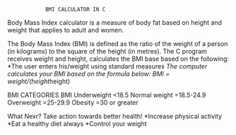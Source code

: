 				BMI CALCULATOR IN C
Body Mass Index calculator is a measure of body fat based on height and weight 
that applies to adult and women.

The Body Mass Index (BMI) is defined as the ratio of the weight of a person 
(in kilograms) to the square of the height (in metres).
The C program receives weight and height, calculates the BMI base based on the 
following:
	*The user enters his/weight using standard measures
	*The computer calculates your BMI based on the formula below:
		BMI = weight/(height*height)

BMI CATEGORIES			BMI
Underweight			<18.5
Normal weight 			=18.5-24.9
Overweight			=25-29.9
Obesity				=30 or greater


What Nexr? Take action towards better health!
*Increase physical activity
*Eat a healthy diet always
*Control your weight
